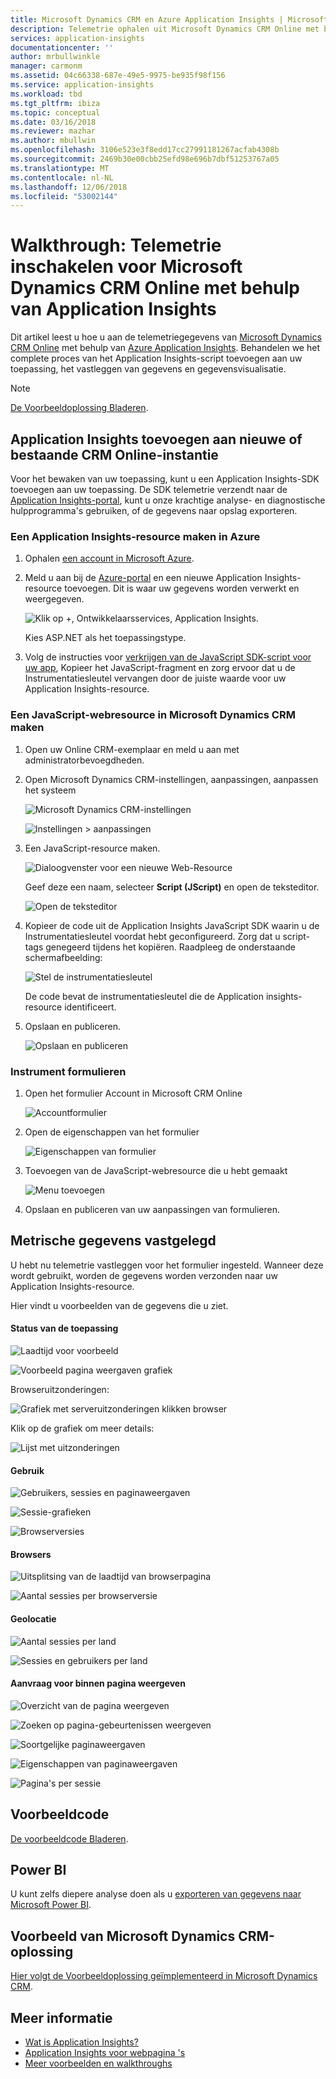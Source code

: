 ```yaml
---
title: Microsoft Dynamics CRM en Azure Application Insights | Microsoft Docs
description: Telemetrie ophalen uit Microsoft Dynamics CRM Online met behulp van Application Insights. Overzicht van de installatie, ophalen van gegevens, visualisatie en exporteren.
services: application-insights
documentationcenter: ''
author: mrbullwinkle
manager: carmonm
ms.assetid: 04c66338-687e-49e5-9975-be935f98f156
ms.service: application-insights
ms.workload: tbd
ms.tgt_pltfrm: ibiza
ms.topic: conceptual
ms.date: 03/16/2018
ms.reviewer: mazhar
ms.author: mbullwin
ms.openlocfilehash: 3106e523e3f8edd17cc27991181267acfab4308b
ms.sourcegitcommit: 2469b30e00cbb25efd98e696b7dbf51253767a05
ms.translationtype: MT
ms.contentlocale: nl-NL
ms.lasthandoff: 12/06/2018
ms.locfileid: "53002144"
---
```

# <a name="walkthrough-enabling-telemetry-for-microsoft-dynamics-crm-online-using-application-insights"></a>Walkthrough: Telemetrie inschakelen voor Microsoft Dynamics CRM Online met behulp van Application Insights
Dit artikel leest u hoe u aan de telemetriegegevens van [Microsoft Dynamics CRM Online](https://www.dynamics.com/) met behulp van [Azure Application Insights](https://azure.microsoft.com/services/application-insights/). Behandelen we het complete proces van het Application Insights-script toevoegen aan uw toepassing, het vastleggen van gegevens en gegevensvisualisatie.

> [!NOTE]
> [De Voorbeeldoplossing Bladeren](https://dynamicsandappinsights.codeplex.com/).
> 
> 

## <a name="add-application-insights-to-new-or-existing-crm-online-instance"></a>Application Insights toevoegen aan nieuwe of bestaande CRM Online-instantie
Voor het bewaken van uw toepassing, kunt u een Application Insights-SDK toevoegen aan uw toepassing. De SDK telemetrie verzendt naar de [Application Insights-portal](https://portal.azure.com), kunt u onze krachtige analyse- en diagnostische hulpprogramma's gebruiken, of de gegevens naar opslag exporteren.

### <a name="create-an-application-insights-resource-in-azure"></a>Een Application Insights-resource maken in Azure
1. Ophalen [een account in Microsoft Azure](https://azure.com/pricing). 
2. Meld u aan bij de [Azure-portal](https://portal.azure.com) en een nieuwe Application Insights-resource toevoegen. Dit is waar uw gegevens worden verwerkt en weergegeven.

    ![Klik op +, Ontwikkelaarsservices, Application Insights.](./media/app-insights-sample-mscrm/01.png)

    Kies ASP.NET als het toepassingstype.
3. Volg de instructies voor [verkrijgen van de JavaScript SDK-script voor uw app](app-insights-javascript.md#set-up-application-insights-for-your-web-page), Kopieer het JavaScript-fragment en zorg ervoor dat u de Instrumentatiesleutel vervangen door de juiste waarde voor uw Application Insights-resource.

### <a name="create-a-javascript-web-resource-in-microsoft-dynamics-crm"></a>Een JavaScript-webresource in Microsoft Dynamics CRM maken
1. Open uw Online CRM-exemplaar en meld u aan met administratorbevoegdheden.
2. Open Microsoft Dynamics CRM-instellingen, aanpassingen, aanpassen het systeem

    ![Microsoft Dynamics CRM-instellingen](./media/app-insights-sample-mscrm/00001.png)

    ![Instellingen > aanpassingen](./media/app-insights-sample-mscrm/00002.png)

1. Een JavaScript-resource maken.

    ![Dialoogvenster voor een nieuwe Web-Resource](./media/app-insights-sample-mscrm/07.png)

    Geef deze een naam, selecteer **Script (JScript)** en open de teksteditor.

    ![Open de teksteditor](./media/app-insights-sample-mscrm/00004.png)
2. Kopieer de code uit de Application Insights JavaScript SDK waarin u de Instrumentatiesleutel voordat hebt geconfigureerd. Zorg dat u script-tags genegeerd tijdens het kopiëren. Raadpleeg de onderstaande schermafbeelding:

    ![Stel de instrumentatiesleutel](./media/app-insights-sample-mscrm/000005.png)

    De code bevat de instrumentatiesleutel die de Application insights-resource identificeert.
3. Opslaan en publiceren.

    ![Opslaan en publiceren](./media/app-insights-sample-mscrm/00006.png)

### <a name="instrument-forms"></a>Instrument formulieren
1. Open het formulier Account in Microsoft CRM Online

    ![Accountformulier](./media/app-insights-sample-mscrm/00007.png)
2. Open de eigenschappen van het formulier

    ![Eigenschappen van formulier](./media/app-insights-sample-mscrm/00008.png)
3. Toevoegen van de JavaScript-webresource die u hebt gemaakt

    ![Menu toevoegen](./media/app-insights-sample-mscrm/13.png)

4. Opslaan en publiceren van uw aanpassingen van formulieren.

## <a name="metrics-captured"></a>Metrische gegevens vastgelegd
U hebt nu telemetrie vastleggen voor het formulier ingesteld. Wanneer deze wordt gebruikt, worden de gegevens worden verzonden naar uw Application Insights-resource.

Hier vindt u voorbeelden van de gegevens die u ziet.

#### <a name="application-health"></a>Status van de toepassing
![Laadtijd voor voorbeeld](./media/app-insights-sample-mscrm/15.png)

![Voorbeeld pagina weergaven grafiek](./media/app-insights-sample-mscrm/16.png)

Browseruitzonderingen:

![Grafiek met serveruitzonderingen klikken browser](./media/app-insights-sample-mscrm/17.png)

Klik op de grafiek om meer details:

![Lijst met uitzonderingen](./media/app-insights-sample-mscrm/18.png)

#### <a name="usage"></a>Gebruik
![Gebruikers, sessies en paginaweergaven](./media/app-insights-sample-mscrm/19.png)

![Sessie-grafieken](./media/app-insights-sample-mscrm/20.png)

![Browserversies](./media/app-insights-sample-mscrm/21.png)

#### <a name="browsers"></a>Browsers
![Uitsplitsing van de laadtijd van browserpagina](./media/app-insights-sample-mscrm/22.png)

![Aantal sessies per browserversie](./media/app-insights-sample-mscrm/23.png)

#### <a name="geolocation"></a>Geolocatie
![Aantal sessies per land](./media/app-insights-sample-mscrm/24.png)

![Sessies en gebruikers per land](./media/app-insights-sample-mscrm/25.png)

#### <a name="inside-page-view-request"></a>Aanvraag voor binnen pagina weergeven
![Overzicht van de pagina weergeven](./media/app-insights-sample-mscrm/26.png)

![Zoeken op pagina-gebeurtenissen weergeven](./media/app-insights-sample-mscrm/27.png)

![Soortgelijke paginaweergaven](./media/app-insights-sample-mscrm/28.png)

![Eigenschappen van paginaweergaven](./media/app-insights-sample-mscrm/29.png)

![Pagina's per sessie](./media/app-insights-sample-mscrm/30.png)

## <a name="sample-code"></a>Voorbeeldcode
[De voorbeeldcode Bladeren](https://dynamicsandappinsights.codeplex.com/).

## <a name="power-bi"></a>Power BI
U kunt zelfs diepere analyse doen als u [exporteren van gegevens naar Microsoft Power BI](app-insights-export-power-bi.md).

## <a name="sample-microsoft-dynamics-crm-solution"></a>Voorbeeld van Microsoft Dynamics CRM-oplossing
[Hier volgt de Voorbeeldoplossing geïmplementeerd in Microsoft Dynamics CRM](https://dynamicsandappinsights.codeplex.com/).

## <a name="learn-more"></a>Meer informatie
* [Wat is Application Insights?](app-insights-overview.md)
* [Application Insights voor webpagina 's](app-insights-javascript.md)
* [Meer voorbeelden en walkthroughs](app-insights-overview.md)
